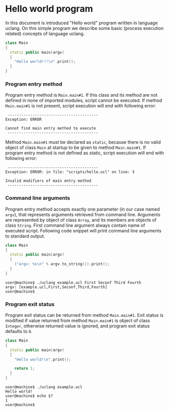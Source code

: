 
# Hello world program

In this document is introduced "Hello world" program written in language
uclang. On this simple program we describe some basic (process execution related)
concepts of language uclang.

```cpp
class Main
{
  static public main(argv)
  {
    "Hello world!!!\n".print();
  }
}
```

### Program entry method

Program entry method is `Main.main#1`. If this class and its method are not
defined in none of imported modules, script cannot be executed.
If method `Main.main#1` is not present, script execution will end with
following error:

```
 ---------------------------------------- 
Exception: ERROR

Cannot find main entry method to execute
 ---------------------------------------- 
```

Method `Main.main#1` must be declared as `static`, because there is no valid
object of class `Main` at startup to be given to method `Main.main#1`. If program entry
method is not defined as static, script execution will end with following error:

```
 ---------------------------------------- 
Exception: ERROR: in file: "scripts/hello.ucl" on line: 3

Invalid modifiers of main entry method
 ---------------------------------------- 
```

### Command line arguments

Program entry method accepts exactly one parameter (in our case named `argv`),
that represents arguments retrieved from command line.  Arguments are
represented by object of class `Array`, and its members are objects of class
`String`.  First command line argument always contain name of executed script.
Following code snippet will print command line arguments to standard output.

```cpp
class Main
{
  static public main(argv)
  {
    ("argv: %s\n" % argv.to_string()).print();
  }
}
```

```
user@machine$ ./uclang example.ucl First Seconf Third Fourth
argv: [example.ucl,First,Seconf,Third,Fourth]
user@machine$
```

### Program exit status

Program exit status can be returned from method `Main.main#1`. Exit status is
modified if value returned from method `Main.main#1` is object of class
`Integer`, otherwise returned value is ignored, and program exit status
defaults to `0`.

```cpp
class Main
{
  static public main(argv)
  {
    "Hello world!\n".print();

    return 1;
  }
}
```

```
user@machine$ ./uclang example.ucl 
Hello world!
user@machine$ echo $?
1
user@machine$ 
```

